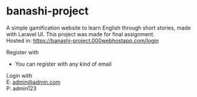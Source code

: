 # banashi-project
A simple gamification website to learn English through short stories, made with Laravel UI. This project was made for final assignment.
<br> Hosted in: https://banashi-project.000webhostapp.com/login

Register with
- You can register with any kind of email

Login with <br>
E: admin@admin.com<br>
P: admin123
